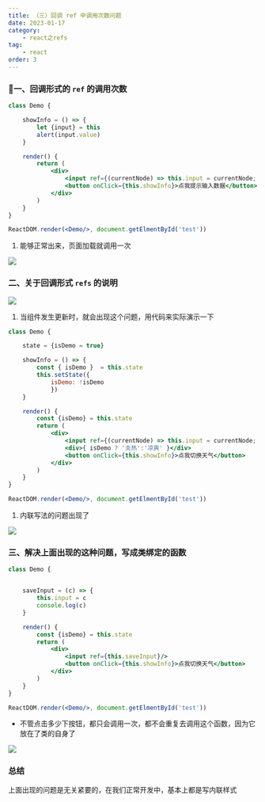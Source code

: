 ```yaml
---
title: （三）回调 ref 中调用次数问题
date: 2023-01-17
category:
    - react之refs
tag: 
    - react
order: 3
---
```


### 🍇一、回调形式的 `ref` 的调用次数
```jsx
class Demo {

    showInfo = () => {
        let {input} = this
        alert(input.value)
    }

    render() {
        return (
            <div>
                <input ref={(currentNode) => this.input = currentNode; console.log('@', currentNode)}/>
                <button onClick={this.showInfo}>点我提示输入数据</button>
            </div>
        )
    }
}

ReactDOM.render(<Demo/>, document.getElmentById('test'))
```

1. 能够正常出来，页面加载就调用一次

![](https://image.zswei.xyz/img/202301172158536.png)


### 二、关于回调形式 `refs` 的说明

![](https://image.zswei.xyz/img/202301172159689.png)


1. 当组件发生更新时，就会出现这个问题，用代码来实际演示一下
```jsx
class Demo {

    state = {isDemo = true}

    showInfo = () => {
        const { isDemo }  = this.state
        this.setState({
            isDemo: !isDemo
            })
    }

    render() {
        const {isDemo} = this.state
        return (
            <div>
                <input ref={(currentNode) => this.input = currentNode; console.log('@', currentNode)}/>
                <div>{ isDemo ? '炎热':'凉爽' }</div>
                <button onClick={this.showInfo}>点我切换天气</button>
            </div>
        )
    }
}

ReactDOM.render(<Demo/>, document.getElmentById('test'))
```

1. 内联写法的问题出现了

![](https://image.zswei.xyz/img/202301172211015.png)

### 三、解决上面出现的这种问题，写成类绑定的函数
```jsx
class Demo {


    saveInput = (c) => {
        this.input = c
        console.log(c)
    }

    render() {
        const {isDemo} = this.state
        return (
            <div>
                <input ref={this.saveInput}/>
                <button onClick={this.showInfo}>点我切换天气</button>
            </div>
        )
    }
}

ReactDOM.render(<Demo/>, document.getElmentById('test'))
```

- 不管点击多少下按钮，都只会调用一次，都不会重复去调用这个函数，因为它放在了类的自身了

![](https://image.zswei.xyz/img/202301172219808.png)


### 总结
上面出现的问题是无关紧要的，在我们正常开发中，基本上都是写内联样式